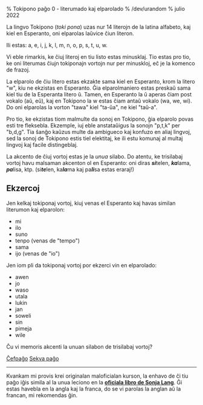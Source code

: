 % Tokipono paĝo 0 - literumado kaj elparolado% /dev/urandom% julio 2022La lingvo Tokipono (*toki pona*) uzas nur 14 literojn de la latina alfabeto, kajkiel en Esperanto, oni elparolas laŭvice ĉiun literon.Ili estas: a, e, i, j, k, l, m, n, o, p, s, t, u, w.Vi eble rimarkis, ke ĉiuj literoj en tiu listo estas minusklaj. Tio estas protio, ke oni literumas ĉiujn tokiponajn vortojn nur per minuskloj, eĉ je lakomenco de frazoj.La elparolo de ĉiu litero estas ekzakte sama kiel en Esperanto, krom lalitero "w", kiu ne ekzistas en Esperanto. Ĝia elparolmaniero estas preskaŭ samakiel tiu de la Esperanta litero ŭ. Tamen, en Esperanto la ŭ aperas ĉiam postvokalo (aŭ, eŭ), kaj en Tokipono la w estas ĉiam antaŭ vokalo (wa, we, wi). Dooni elparolas la vorton "tawa" kiel "ta-ŭa", ne kiel "taŭ-a".Pro tio, ke ekzistas tiom malmulte da sonoj en Tokipono, ĝia elparolo povasesti tre fleksebla. Ekzemple, iuj eble anstataŭigus la sonojn "p,t,k" per "b,d,g".Tia ŝanĝo kaŭzus multe da ambigueco kaj konfuzo en aliaj lingvoj, sed la sonojde Tokipono estis tiel elektitaj, ke ili estu komunaj al multaj lingvoj kajfacile distingeblaj.La akcento de ĉiuj vortoj estas je la *unua* silabo. Do atentu, ketrisilabaj vortoj havu malsaman akcenton ol en Esperanto: oni diras***si***telen, ***ka***lama, ***pa***lisa, ktp. (si***te***len,ka***la***ma kaj pa***li***sa estas eraraj!)## EkzercojJen kelkaj tokiponaj vortoj, kiuj venas el Esperanto kaj havas similan literumonkaj elparolon:* mi* ilo* suno* tenpo (venas de "tempo")* sama* ijo (venas de "io")Jen iom pli da tokiponaj vortoj por ekzerci vin en elparolado:* awen* jo* waso* utala* lukin* jan* soweli* sin* pimeja* wileĈu vi memoris akcenti la unuan silabon de trisilabaj vortoj?[Ĉefpaĝo](eo_index.html) [Sekva paĝo](eo_1.html)---Kvankam mi provis krei originalan maloficialan kurson, la enhavo de ĉi tiupaĝo iĝis simila al la unua leciono en la [**oficiala libro de SonjaLang**](https://tokipona.org/). Ĝi estas havebla en la angla kaj la franca,do se vi parolas la anglan aŭ la francan, mi rekomendas ĝin.